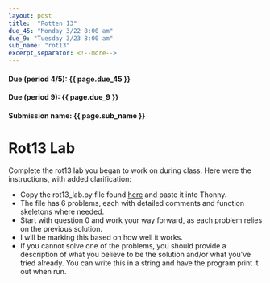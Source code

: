 ```yaml
---
layout: post
title:  "Rotten 13"
due_45: "Monday 3/22 8:00 am"
due_9: "Tuesday 3/23 8:00 am"
sub_name: "rot13"
excerpt_separator: <!--more-->
---
```


#### Due (period 4/5): {{ page.due_45 }}
#### Due (period 9): {{ page.due_9 }}

#### Submission name: {{ page.sub_name }}
<!--more-->

# Rot13 Lab
Complete the rot13 lab you began to work on during class. Here were the instructions, with added clarification:
* Copy the rot13_lab.py file found [here](https://github.com/mks22-dw/python/blob/main/rot13_lab.py) and paste it into Thonny.
* The file has 6 problems, each with detailed comments and function skeletons where needed.
* Start with question 0 and work your way forward, as each problem relies on the previous solution.
* I will be marking this based on how well it works.
* If you cannot solve one of the problems, you should provide a description of what you believe to be the solution and/or what you've tried already. You can write this in a string and have the program print it out when run.
